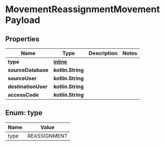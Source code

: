 
# MovementReassignmentMovementPayload

## Properties
Name | Type | Description | Notes
------------ | ------------- | ------------- | -------------
**type** | [**inline**](#TypeEnum) |  | 
**sourceDatabase** | **kotlin.String** |  | 
**sourceUser** | **kotlin.String** |  | 
**destinationUser** | **kotlin.String** |  | 
**accessCode** | **kotlin.String** |  | 


<a name="TypeEnum"></a>
## Enum: type
Name | Value
---- | -----
type | REASSIGNMENT




